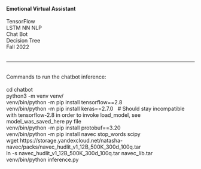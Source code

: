 <b>Emotional Virtual Assistant</b>
<br/>
<br/>
TensorFlow<br/>
LSTM NN NLP<br/>
Chat Bot<br/>
Decision Tree<br/>
Fall 2022<br/>
<br/>
<hr/>
<br/>
Commands to run the chatbot inference:<br/><br/>
cd chatbot<br/>
python3 -m venv venv/<br/>
venv/bin/python -m pip install tensorflow==2.8<br/>
venv/bin/python -m pip install keras==2.7.0 &nbsp; # Should stay incompatible with tensorflow-2.8 in order to invoke load_model, see model_was_saved_here py file<br/>
venv/bin/python -m pip install protobuf==3.20<br/>
venv/bin/python -m pip install navec stop_words scipy<br/>
wget https://storage.yandexcloud.net/natasha-navec/packs/navec_hudlit_v1_12B_500K_300d_100q.tar<br/>
ln -s navec_hudlit_v1_12B_500K_300d_100q.tar navec_lib.tar<br/>
venv/bin/python inference.py
